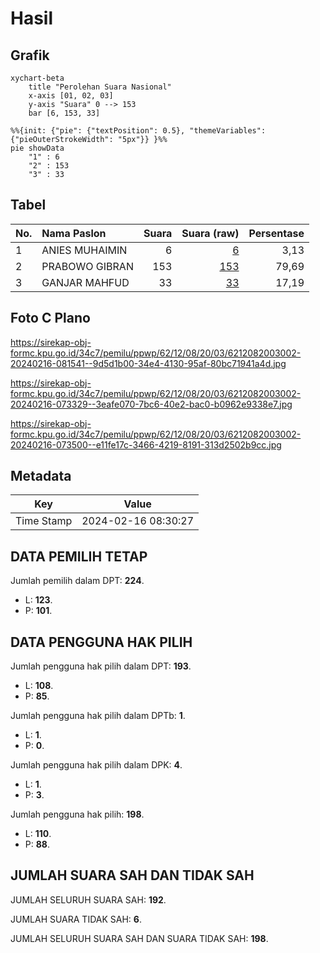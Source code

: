 # Hasil

## Grafik

```mermaid
xychart-beta
    title "Perolehan Suara Nasional"
    x-axis [01, 02, 03]
    y-axis "Suara" 0 --> 153
    bar [6, 153, 33]
```

```mermaid
%%{init: {"pie": {"textPosition": 0.5}, "themeVariables": {"pieOuterStrokeWidth": "5px"}} }%%
pie showData
    "1" : 6
    "2" : 153
    "3" : 33
```

## Tabel

| No. | Nama Paslon    | Suara | Suara (raw) | Persentase |
|:--- |:-------------- | -----:| -----------:| ----------:|
| 1   | ANIES MUHAIMIN | 6     | [6][p-1]    | 3,13       |
| 2   | PRABOWO GIBRAN | 153   | [153][p-2]  | 79,69      |
| 3   | GANJAR MAHFUD  | 33    | [33][p-3]   | 17,19      |


[p-1]: https://github.com/gigit-pemilu/pemilu-2024/blob/main/pilpres/hitung-suara/sub/62-kalimantan-tengah/sub/12-murung-raya/sub/08-sungai-babuat/sub/2003-tumbang-bantian/sub/002-tps/sub/paslon-1.txt
[p-2]: https://github.com/gigit-pemilu/pemilu-2024/blob/main/pilpres/hitung-suara/sub/62-kalimantan-tengah/sub/12-murung-raya/sub/08-sungai-babuat/sub/2003-tumbang-bantian/sub/002-tps/sub/paslon-2.txt
[p-3]: https://github.com/gigit-pemilu/pemilu-2024/blob/main/pilpres/hitung-suara/sub/62-kalimantan-tengah/sub/12-murung-raya/sub/08-sungai-babuat/sub/2003-tumbang-bantian/sub/002-tps/sub/paslon-3.txt

## Foto C Plano

https://sirekap-obj-formc.kpu.go.id/34c7/pemilu/ppwp/62/12/08/20/03/6212082003002-20240216-081541--9d5d1b00-34e4-4130-95af-80bc71941a4d.jpg

https://sirekap-obj-formc.kpu.go.id/34c7/pemilu/ppwp/62/12/08/20/03/6212082003002-20240216-073329--3eafe070-7bc6-40e2-bac0-b0962e9338e7.jpg

https://sirekap-obj-formc.kpu.go.id/34c7/pemilu/ppwp/62/12/08/20/03/6212082003002-20240216-073500--e11fe17c-3466-4219-8191-313d2502b9cc.jpg


## Metadata

| Key        | Value               |
| ---------- | ------------------- |
| Time Stamp | 2024-02-16 08:30:27 |


## DATA PEMILIH TETAP

Jumlah pemilih dalam DPT: **224**.
 * L: **123**.
 * P: **101**.

## DATA PENGGUNA HAK PILIH

Jumlah pengguna hak pilih dalam DPT: **193**.
 * L: **108**.
 * P: **85**.

Jumlah pengguna hak pilih dalam DPTb: **1**.
 * L: **1**.
 * P: **0**.

Jumlah pengguna hak pilih dalam DPK: **4**.
 * L: **1**.
 * P: **3**.

Jumlah pengguna hak pilih: **198**.
 * L: **110**.
 * P: **88**.

## JUMLAH SUARA SAH DAN TIDAK SAH

JUMLAH SELURUH SUARA SAH: **192**.

JUMLAH SUARA TIDAK SAH: **6**.

JUMLAH SELURUH SUARA SAH DAN SUARA TIDAK SAH: **198**.


